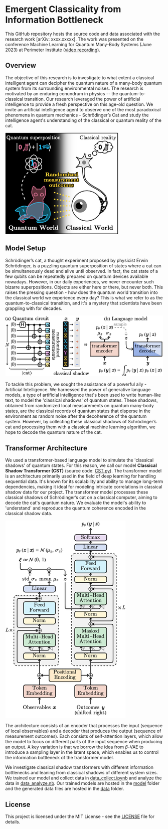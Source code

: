 # Emergent Classicality from Information Bottleneck

This GitHub repository hosts the source code and data associated with the research work [arXiv: xxxx.xxxxx]. The work was presented on the conference Machine Learning for Quantum Many-Body Systems (June 2023) at Perimeter Institute ([video recording](https://pirsa.org/23060044)).

## Overview

The objective of this research is to investigate to what extent a classical intelligent agent can decipher the quantum nature of a many-body quantum system from its surrounding environmental noises. The research is motivated by an enduring conundrum in physics -- the quantum-to-classical transition. Our research leveraged the power of artificial intelligence to provide a fresh perspective on this age-old question. We invite an artificial intelligence agent to observe one of the most paradoxical phenomena in quantum mechanics - Schrödinger’s Cat and study the intelligence agent's understanding of the classical or quantum reality of the cat.

<img src="img/cover.png" alt="img/cover.png" width="360"/>

## Model Setup

Schrödinger’s cat, a thought experiment proposed by physicist Erwin Schrödinger, is a puzzling quantum superposition of states where a cat can be simultaneously dead and alive until observed. In fact, the cat state of a few qubits can be repeatedly prepared on quantum devices available nowadays. However, in our daily experiences, we never encounter such bizarre superpositions. Objects are either here or there, but never both. This raises the pressing question - how does the quantum world transition into the classical world we experience every day? This is what we refer to as the quantum-to-classical transition, and it's a mystery that scientists have been grappling with for decades.

<img src="img/setup.png" alt="img/setup.png" width="528"/>

To tackle this problem, we sought the assistance of a powerful ally - Artificial Intelligence. We harnessed the power of generative language models, a type of artificial intelligence that's been used to write human-like text, to model the 'classical shadows' of quantum states. These shadows, obtained from randomized local measurements on quantum many-body states, are the classical records of quantum states that disperse in the environment as random noise after the decoherence of the quantum system. However, by collecting these classical shadows of Schrödinger’s cat and processing them with a classical machine learning algorithm, we hope to decode the quantum nature of the cat.

## Transformer Architecture

We used a transformer-based language model to simulate the 'classical shadows' of quantum states. For this reason, we call our model **Classical Shadow Transformer (CST)** (source code: [CST.py](CST.py)). The transformer model is an architecture primarily used in the field of deep learning for handling sequential data. It's known for its scalability and ability to manage long-term dependencies, making it ideal for modeling intricate correlations in classical shadow data for our project. The transformer model processes these classical shadows of Schrödinger’s cat on a classical computer, aiming to decode the cat's quantum nature. We evaluate the model's ability to 'understand' and reproduce the quantum coherence encoded in the classical shadow data.

<img src="img/CST.png" alt="img/CST.png" width="384"/>

The architecture consists of an encoder that processes the input (sequence of local observables) and a decoder that produces the output (sequence of measurement outcomes). Each consists of self-attention layers, which allow the model to focus on different parts of the input sequence when producing an output. A key variation is that we borrow the idea from $\beta$-VAE to introduce a sampling layer in the latent space, which enables us to control the information bottleneck of the transformer model.

We investigate classical shadow transformers with different information bottlenecks and leaning from classical shadows of different system sizes. We trained our model and collect data in [data_collect.ipynb](data_collect.ipynb) and analyze the data in [data_analyze.nb](data_analyze.nb). Our trained models are hosted in the [model](model) folder and the generated data files are hosted in the [data](data) folder.

## License

This project is licensed under the MIT License - see the [LICENSE](LICENSE) file for details.
